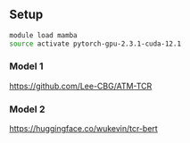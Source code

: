 

## Setup

```bash
module load mamba
source activate pytorch-gpu-2.3.1-cuda-12.1


```


### Model 1

https://github.com/Lee-CBG/ATM-TCR

### Model 2

https://huggingface.co/wukevin/tcr-bert